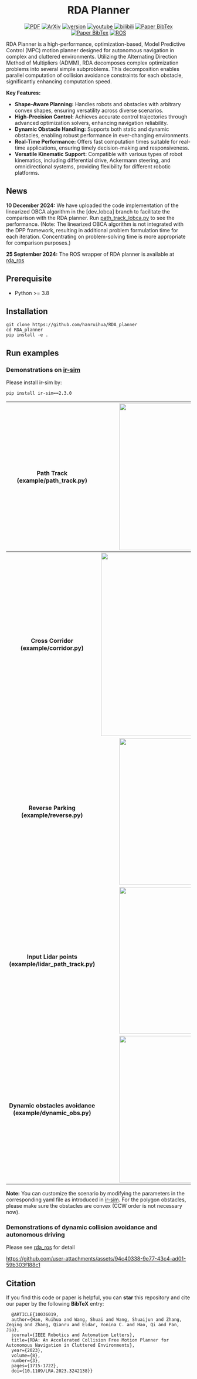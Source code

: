 <!-- | **[`PDF_IEEE`](https://ieeexplore.ieee.org/document/10036019)** | **[`PDF_Arxiv`](https://arxiv.org/pdf/2210.00192.pdf)** | **[`Video_Youtube`](https://www.youtube.com/watch?v=qUNMQQRhNFo)** | **[`Video_Bilibili`](https://www.bilibili.com/video/BV1zT411d7aL/?vd_source=cf6ba629063343717a192a5be9fe8985)** |  -->
<div align="center">

 # RDA Planner

<a href="https://ieeexplore.ieee.org/document/10036019"><img src='https://img.shields.io/badge/PDF-IEEE-brightgreen' alt='PDF'></a>
<a href="https://arxiv.org/pdf/2210.00192.pdf"><img src='https://img.shields.io/badge/ArXiv-2210.00192-brightgreen' alt='ArXiv'></a>
<a href="https://github.com/hanruihua/RDA_planner/releases"><img src='https://img.shields.io/github/v/release/hanruihua/RDA_planner?color=orange' alt='version'></a>
<a href="https://www.youtube.com/watch?v=qUNMQQRhNFo"><img src='https://img.shields.io/badge/Video-Youtube-blue' alt='youtube'></a>
<a href="https://www.bilibili.com/video/BV1zT411d7aL/?vd_source=cf6ba629063343717a192a5be9fe8985"><img src='https://img.shields.io/badge/Video-Bilibili-blue' alt='bilibili'></a>
<a href="#citation"><img src='https://img.shields.io/badge/BibTex-RDA_planner-lightgreen' alt='Paper BibTex'></a>
<a href="https://github.com/hanruihua/RDA_planner/blob/main/LICENSE"><img src='https://img.shields.io/badge/License-MIT-yellow' alt='Paper BibTex'></a>
<a href="https://github.com/hanruihua/rda_ros"><img src='https://img.shields.io/badge/Wrapper-ROS-red' alt='ROS'></a>


</div>

RDA Planner is a high-performance, optimization-based, Model Predictive Control (MPC) motion planner designed for autonomous navigation in complex and cluttered environments. Utilizing the Alternating Direction Method of Multipliers (ADMM), RDA decomposes complex optimization problems into several simple subproblems. This decomposition enables parallel computation of collision avoidance constraints for each obstacle, significantly enhancing computation speed.

**Key Features:**

- **Shape-Aware Planning:** Handles robots and obstacles with arbitrary convex shapes, ensuring versatility across diverse scenarios.
- **High-Precision Control:** Achieves accurate control trajectories through advanced optimization solvers, enhancing navigation reliability.
- **Dynamic Obstacle Handling:** Supports both static and dynamic obstacles, enabling robust performance in ever-changing environments.
- **Real-Time Performance:** Offers fast computation times suitable for real-time applications, ensuring timely decision-making and responsiveness.
- **Versatile Kinematic Support:** Compatible with various types of robot kinematics, including differential drive, Ackermann steering, and omnidirectional systems, providing flexibility for different robotic platforms.

## News
**10 December 2024:** We have uploaded the code implementation of the linearized OBCA algorithm in the [dev_lobca] branch to facilitate the comparison with the RDA planner. Run [path_track_lobca.py](https://github.com/hanruihua/RDA-planner/blob/dev_lobca/example/path_track/path_track_lobca.py) to see the performance. (Note: The linearized OBCA algorithm is not integrated with the DPP framework, resulting in additional problem formulation time for each iteration. Concentrating on problem-solving time is more appropriate for comparison purposes.)

**25 September 2024:** The ROS wrapper of RDA planner is available at [rda_ros](https://github.com/hanruihua/rda_ros)

## Prerequisite
- Python >= 3.8

## Installation 

```
git clone https://github.com/hanruihua/RDA_planner
cd RDA_planner
pip install -e .  
```

## Run examples

### Demonstrations on [ir-sim](https://github.com/hanruihua/ir-sim) 

Please install ir-sim by:

```
pip install ir-sim==2.3.0
```

**Path Track (example/path_track.py)**                 |  <img src="https://github.com/user-attachments/assets/6a1304e0-85cd-4bb8-a281-86c1cefe3adc" width="400" /> 
|:-------------------------:|:-------------------------:|
**Cross Corridor (example/corridor.py)** | <img src="https://github.com/user-attachments/assets/6965bef3-f79d-4732-8103-6b92b92ce37a" width="500" />
**Reverse Parking (example/reverse.py)** | <img src="https://github.com/user-attachments/assets/dcfe8603-3a4d-433f-a66a-5eee86ccc3ec" width="400" />
**Input Lidar points (example/lidar_path_track.py)** | <img src="https://github.com/user-attachments/assets/22d69e89-f40f-42cc-ae34-8fc68ecd8111" width="400" />
**Dynamic obstacles avoidance (example/dynamic_obs.py)**| <img src="https://github.com/user-attachments/assets/a899d9ef-c36a-43e2-bfc9-303243eb589a" width="400" />

**Note:** You can customize the scenario by modifying the parameters in the corresponding yaml file as introduced in [ir-sim](https://github.com/hanruihua/ir-sim). For the polygon obstacles, please make sure the obstacles are convex (CCW order is not necessary now).


### Demonstrations of dynamic collision avoidance and autonomous driving

Please see [rda_ros](https://github.com/hanruihua/rda_ros) for detail

https://github.com/user-attachments/assets/94c40338-9e77-43c4-ad01-59b303f188c1

## Citation

If you find this code or paper is helpful, you can **star** this repository and cite our paper by the following **BibTeX** entry:

```
  @ARTICLE{10036019,
  author={Han, Ruihua and Wang, Shuai and Wang, Shuaijun and Zhang, Zeqing and Zhang, Qianru and Eldar, Yonina C. and Hao, Qi and Pan, Jia},
  journal={IEEE Robotics and Automation Letters}, 
  title={RDA: An Accelerated Collision Free Motion Planner for Autonomous Navigation in Cluttered Environments}, 
  year={2023},
  volume={8},
  number={3},
  pages={1715-1722},
  doi={10.1109/LRA.2023.3242138}}

```
